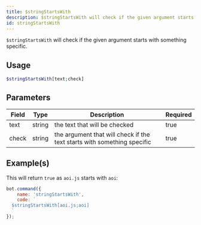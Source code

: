 ```yaml
---
title: $stringStartsWith
description: $stringStartsWith will check if the given argument starts with something specific.
id: stringStartsWith
---
```


`$stringStartsWith` will check if the given argument starts with something specific.

## Usage

```php
$stringStartsWith[text;check]
```

## Parameters

| Field | Type   | Description                                                             | Required |
|-------|--------|-------------------------------------------------------------------------|----------|
| text  | string | the text that will be checked                                           | true     |
| check | string | the argument that will check if the text starts with something specific | true     |

## Example(s)

This will return `true` as `aoi.js` starts with `aoi`:

```javascript
bot.command({
    name: 'stringStartsWith',
    code: `
  $stringStartsWith[aoi.js;aoi]
  `
});
```